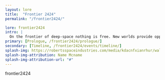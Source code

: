 ```yaml
---
layout: lore
title:  "Frontier 2424"
permalink: "/frontier2424/"

lore: frontier2424
intro: |
  On the frontier of deep-space nothing is free. New worlds provide opportunity for growth and prosperity, but with wealth comes power and bloodshed. [Credits](/frontier2424/credits/)
primary: [Prologue, /frontier2424/prologue/]
secondary: [Timeline, /frontier2424/events/timeline/]
splash-img: https://robertsspaceindustries.com/media/kdacnfxianrhur/wallpaper_1920x1080/Source.png
splash-img-attribution: Name Mcname
splash-img-attribution-url: "#"
---
```

frontier2424
